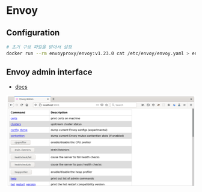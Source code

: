 # Envoy

## Configuration

```sh
# 초기 구성 파일을 받아서 설정
docker run --rm envoyproxy/envoy:v1.23.0 cat /etc/envoy/envoy.yaml > envoy.yaml.example
```

## Envoy admin interface

- [docs](https://www.envoyproxy.io/docs/envoy/v1.23.0/start/quick-start/admin)

![Envoy admin interface](../images/envoy-admin.png)
